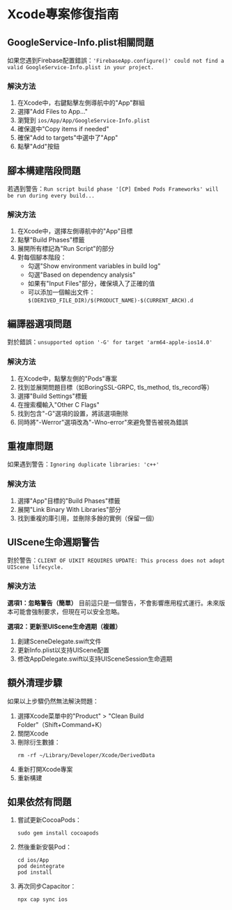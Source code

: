 # Xcode專案修復指南

## GoogleService-Info.plist相關問題

如果您遇到Firebase配置錯誤：`'FirebaseApp.configure()' could not find a valid GoogleService-Info.plist in your project.`

### 解決方法
1. 在Xcode中，右鍵點擊左側導航中的"App"群組
2. 選擇"Add Files to App..."
3. 瀏覽到 `ios/App/App/GoogleService-Info.plist`
4. 確保選中"Copy items if needed"
5. 確保"Add to targets"中選中了"App"
6. 點擊"Add"按鈕

## 腳本構建階段問題

若遇到警告：`Run script build phase '[CP] Embed Pods Frameworks' will be run during every build...`

### 解決方法
1. 在Xcode中，選擇左側導航中的"App"目標
2. 點擊"Build Phases"標籤
3. 展開所有標記為"Run Script"的部分
4. 對每個腳本階段：
   - 勾選"Show environment variables in build log"
   - 勾選"Based on dependency analysis"
   - 如果有"Input Files"部分，確保填入了正確的值
   - 可以添加一個輸出文件：`$(DERIVED_FILE_DIR)/$(PRODUCT_NAME)-$(CURRENT_ARCH).d`

## 編譯器選項問題

對於錯誤：`unsupported option '-G' for target 'arm64-apple-ios14.0'`

### 解決方法
1. 在Xcode中，點擊左側的"Pods"專案
2. 找到並展開問題目標（如BoringSSL-GRPC, tls_method, tls_record等）
3. 選擇"Build Settings"標籤
4. 在搜索欄輸入"Other C Flags"
5. 找到包含"-G"選項的設置，將該選項刪除
6. 同時將"-Werror"選項改為"-Wno-error"來避免警告被視為錯誤

## 重複庫問題

如果遇到警告：`Ignoring duplicate libraries: 'c++'`

### 解決方法
1. 選擇"App"目標的"Build Phases"標籤
2. 展開"Link Binary With Libraries"部分
3. 找到重複的庫引用，並刪除多餘的實例（保留一個）

## UIScene生命週期警告

對於警告：`CLIENT OF UIKIT REQUIRES UPDATE: This process does not adopt UIScene lifecycle.`

### 解決方法

**選項1：忽略警告（簡單）**
目前這只是一個警告，不會影響應用程式運行。未來版本可能會強制要求，但現在可以安全忽略。

**選項2：更新至UIScene生命週期（複雜）**
1. 創建SceneDelegate.swift文件
2. 更新Info.plist以支持UIScene配置
3. 修改AppDelegate.swift以支持UISceneSession生命週期

## 額外清理步驟

如果以上步驟仍然無法解決問題：

1. 選擇Xcode菜單中的"Product" > "Clean Build Folder"（Shift+Command+K）
2. 關閉Xcode
3. 刪除衍生數據：
   ```
   rm -rf ~/Library/Developer/Xcode/DerivedData
   ```
4. 重新打開Xcode專案
5. 重新構建

## 如果依然有問題

1. 嘗試更新CocoaPods：
   ```
   sudo gem install cocoapods
   ```

2. 然後重新安裝Pod：
   ```
   cd ios/App
   pod deintegrate
   pod install
   ```

3. 再次同步Capacitor：
   ```
   npx cap sync ios
   ``` 
